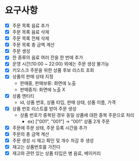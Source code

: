 # 요구사항

- [x] 주문 목록 음료 추가
- [x] 주문 목록 음료 삭제
- [x] 주문 목록 전체 삭제
- [x] 주문 목록 총 금액 계산
- [x] 주문 생성
- [x] 한 종류의 음료 여러 잔을 한 번에 추가
- [x] 운영 시간(10:00 ~ 22:00) 외에는 주문 생성 불가능
- [x] 키오스크 주문을 위한 상품 후보 리스트 조회
- [x] 상품의 판매 상태 지정
  - 판매중, 판매보류: 화면에 노출
  - 판매중지: 화면에 노출 X
- [x] 상품 엔티티
  - id, 상품 번호, 상품 타입, 판매 상태, 상품 이름, 가격
- [x] 상품 번호 리스트를 받아 주문 생성
  - 상품 번호가 중복된 경우 동일 상품에 대한 중복 주문으로 처리
    - ex) ["001", "001"] -> "001" 상품 2개 주문
- [x] 주문에 주문 상태, 주문 등록 시간을 추가
- [x] 주문의 총 금액 계산
- [x] 주문 생성 시 재고 확인 및 개수 차감 후 생성
- [x] 재고는 상품번호를 가진다
- [x] 재고와 관련 있는 상품 타입은 병 음료, 베이커리
